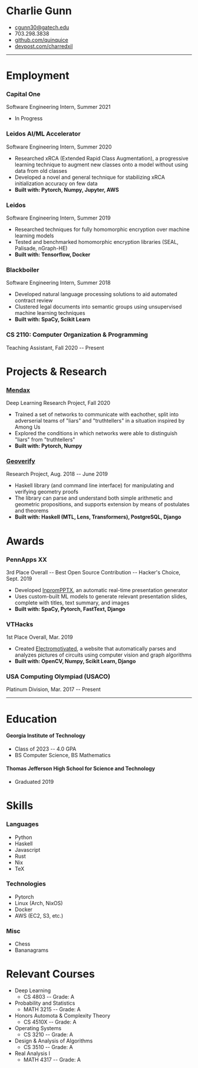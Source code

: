 # Charlie Gunn

* [cgunn30@gatech.edu](mailto:cgunn30@gatech.edu)
* 703.298.3838
* [github.com/quinquice](https://github.com/quinquice)
* [devpost.com/charredxil](https://devpost.com/charredxil)

___

# Employment

### Capital One
Software Engineering Intern, Summer 2021
* In Progress

### Leidos AI/ML Accelerator
Software Engineering Intern, Summer 2020
* Researched xRCA (Extended Rapid Class Augmentation),
                a progressive learning technique to augment new classes
                onto a model without using data from old classes
* Developed a novel and general technique for stabilizing xRCA
                initialization accuracy on few data
* **Built with: Pytorch, Numpy, Jupyter, AWS**

### Leidos
Software Engineering Intern, Summer 2019
* Researched techniques for fully homomorphic encryption over machine learning models
* Tested and benchmarked homomorphic encryption libraries (SEAL, Palisade, nGraph-HE)
* **Built with: Tensorflow, Docker**

### Blackboiler
Software Engineering Intern, Summer 2018
* Developed natural language processing solutions to aid automated contract review
* Clustered legal documents into semantic groups using
                unsupervised machine learning techniques
* **Built with: SpaCy, Scikit Learn**

### CS 2110: Computer Organization & Programming
Teaching Assistant, Fall 2020 -- Present

# Projects & Research

### [Mendax](https://github.com/quinquice/mendax/blob/main/paper/main.pdf)
Deep Learning Research Project, Fall 2020
* Trained a set of networks to communicate with eachother, split into adverserial teams
                of "liars" and "truthtellers" in a situation inspired by Among Us
* Explored the conditions in which networks were able to
                distinguish "liars" from "truthtellers"
* **Built with: Pytorch, Numpy**

### [Geoverify](https://github.com/quinquice/geoverify)
Research Project, Aug. 2018 -- June 2019
* Haskell library (and command line interface) for manipulating and verifying geometry proofs
* The library can parse and understand both simple arithmetic and geometric propositions, and supports
                extension by means of postulates and theorems
* **Built with: Haskell (MTL, Lens, Transformers), PostgreSQL, Django**

# Awards

### PennApps XX
3rd Place Overall -- Best Open Source Contribution -- Hacker's Choice, Sept. 2019
* Developed [InpromPPTX](https://github.com/arya-k/impromPPTX), an automatic real-time presentation generator
* Uses custom-built ML models to generate relevant presentation slides, complete with titles, text summary, and images
* **Built with: SpaCy, Pytorch, FastText, Django**

### VTHacks
1st Place Overall, Mar. 2019
* Created [Electromotivated](https://github.com/ovkulkarni/electromotivated),
                a website that automatically parses and analyzes pictures of circuits using computer vision and graph algorithms
* **Built with: OpenCV, Numpy, Scikit Learn, Django**

### USA Computing Olympiad (USACO)
Platinum Division, Mar. 2017 -- Present
___

# Education

#### Georgia Institute of Technology
* Class of 2023 -- 4.0 GPA
* BS Computer Science, BS Mathematics

#### Thomas Jefferson High School for Science and Technology
* Graduated 2019

# Skills

### Languages
* Python
* Haskell
* Javascript
* Rust
* Nix
* TeX

### Technologies
* Pytorch
* Linux (Arch, NixOS)
* Docker
* AWS (EC2, S3, etc.)

### Misc
* Chess
* Bananagrams

# Relevant Courses
* Deep Learning
  * CS 4803 -- Grade: A
* Probability and Statistics
  * MATH 3215 -- Grade: A
* Honors Automota & Complexity Theory
  * CS 4510X -- Grade: A
* Operating Systems
  * CS 3210 -- Grade: A
* Design & Analysis of Algorithms
  * CS 3510 -- Grade: A
* Real Analysis I
  * MATH 4317 -- Grade: A

